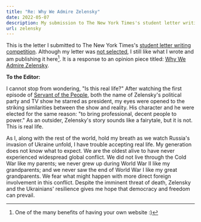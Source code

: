 ```yaml
---
title: "Re: Why We Admire Zelensky"
date: 2022-05-07
description: My submission to The New York Times's student letter writing competition
url: zelensky
---
```


This is the letter I submitted to The New York Times's [student letter writing
competition]. Although my letter was [not selected], I still like what I wrote
and am publishing it here[^1]. It is a response to an opinion piece titled:
[Why We Admire Zelensky].

[student letter writing competition]: https://www.nytimes.com/2022/04/18/opinion/letters/high-school-letters-competition.html
[not selected]: https://www.nytimes.com/2022/05/07/opinion/letters/high-school-student-letters.html
[Why We Admire Zelensky]: https://www.nytimes.com/2022/04/19/opinion/why-we-admire-zelensky.html

[^1]: One of the many benefits of having your own website :)

**To the Editor:**

I cannot stop from wondering, "Is this real life?" After watching the first
episode of [Servant of the People], both the name of Zelensky's political party
and TV show he starred as president, my eyes were opened to the striking
similarities between the show and reality. His character and he were elected
for the same reason:  "to bring professional, decent people to power." As an
outsider, Zelensky's story sounds like a fairytale, but it is not. This is real
life.

[Servant of the People]: https://en.wikipedia.org/wiki/Servant_of_the_People_(TV_series)

As I, along with the rest of the world, hold my breath as we watch Russia's
invasion of Ukraine unfold, I have trouble accepting real life. My generation
does not know what to expect. We are the oldest alive to have never experienced
widespread global conflict. We did not live through the Cold War like my
parents; we never grew up during World War II like my grandparents; and we never
saw the end of World War I like my great grandparents. We fear what might happen
with more direct foreign involvement in this conflict. Despite the imminent
threat of death, Zelensky and the Ukrainians' resilience gives me hope that
democracy and freedom can prevail.
